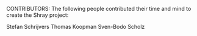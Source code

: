 CONTRIBUTORS:
The following people contributed their time and mind to create the Shray
project:

Stefan Schrijvers
Thomas Koopman
Sven-Bodo Scholz
